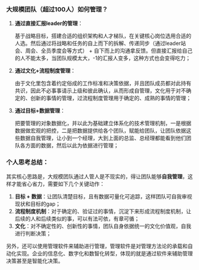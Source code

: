 ### **大规模团队（超过100人）如何管理？**

1) **通过直接汇报leader的管理**：

    基于战略目标，搭建合适的组织架构和人才梯队，在关键核心岗位选用合适的人选。然后通过将战略和任务的自上而下的拆解、传递同步（通过leader站会、周会、全员季度会等方式） +  自下而上的沟通拿反馈。但直接汇报给自己的人不能太多，当团队规模太大，-1的汇报人变多，这种方式也会变得吃力；

2) **通过文化+流程制度管理**：

    由于文化里包含着约定俗成的工作标准和决策依据，并且团队成员都对此持有共识，因此不必事事请示上级和彼此确认，从而形成自管理，文化用于对不确定的、创新的事情的管理，过流程制度管理用于确定的、成熟的事情的管理；

3) **通过目标+数据管理**：

    把要管理的对象数据化，并以此为基础建立体系化的技术管理机制，一是根据数据做宏观的把控，二是把数据提供给各个团队，赋能给团队，让团队依据这些数据自我管理，让小到一个经理，大到上面的总监、总经理都能看到他们团队各方面的数据，然后以此为依据进行管理；

### **个人思考总结**：
其实核心思路是，大规模团队通过人管人是不现实的，得让团队能够**自我管理**，这样才能省心省力，需要如下几个关键动作：
1. **目标 + 数据**：让团队清楚目标，且有数据可量化可追踪，这样团队可自我审视现状和目标的gap；
2. **流程制度机制**：对于确定的、验证过的事情，沉淀下来形成流程制度机制，让后续的人和后续类似的事，可以有法可依，有章可循；
3. **文化**：对不确定性的、创新性的事情，团队自身依据统一的文化价值观，自我进行判断决策；

另外，还可以使用管理软件来辅助进行管理，管理软件是对管理方法论的承载和自动化实现。企业的信息化、数字化和数智化转型，体现的就是通过软件来辅助管理决策甚至是智能化决策。